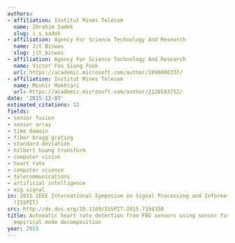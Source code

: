 ```yaml
---
authors:
- affiliation: Institut Mines Telecom
  name: Ibrahim Sadek
  slug: i_s_sadek
- affiliation: Agency For Science Technology And Research
  name: Jit Biswas
  slug: jit_biswas
- affiliation: Agency For Science Technology And Research
  name: Victor Foo Siang Fook
  url: https://academic.microsoft.com/author/1990086337/
- affiliation: Institut Mines Telecom
  name: Mounir Mokhtari
  url: https://academic.microsoft.com/author/2126583752/
date: '2015-12-07'
estimated_citations: 12
fields:
- sensor fusion
- sensor array
- time domain
- fiber bragg grating
- standard deviation
- hilbert huang transform
- computer vision
- heart rate
- computer science
- telecommunications
- artificial intelligence
- ecg signal
in: 2015 IEEE International Symposium on Signal Processing and Information Technology
  (ISSPIT)
src: http://dx.doi.org/10.1109/ISSPIT.2015.7394358
title: Automatic heart rate detection from FBG sensors using sensor fusion and enhanced
  empirical mode decomposition
year: 2015
---
```

